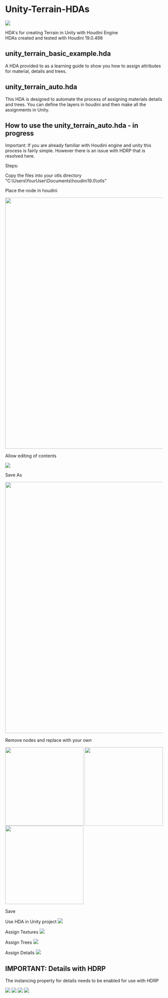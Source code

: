 # Unity-Terrain-HDAs
![](Documentation/Images/Banner.jpg)


HDA's for creating Terrain in Unity with Houdini Engine\
HDAs created and tested with Houdini 19.0.498


## unity_terrain_basic_example.hda
A HDA provided to as a learning guide to show you how to assign attributes for material, details and trees.


## unity_terrain_auto.hda
This HDA is designed to automate the process of assigning materials details and trees. You can define the layers in houdini and then make all the assignments in Unity.

## How to use the unity_terrain_auto.hda - in progress
Important: If you are already familiar with Houdini engine and unity this process is fairly simple. However there is an issue with HDRP that is resolved here.

Steps:

Copy the files into your otls directory "C:\Users\YourUser\Documents\houdini19.0\otls"

Place the node in houdini

<img src="Documentation/Images/Add_Node.jpg" align="center" width="800"/>


Allow editing of contents

<img src="Documentation/Images/Allow_Edit.jpg" align="center" />


Save As

<img src="Documentation/Images/Save_As.jpg" align="center" width="800"/>


Remove nodes and replace with your own

<img src="Documentation/Images/Remove_Nodes.jpg" align="center" width="250"/> <img src="Documentation/Images/Nodes_Deleted.jpg" align="center" width="250"/> <img src="Documentation/Images/Replace_Nodes.jpg" align="center" width="250"/>

Save

Use HDA in Unity project
![](Documentation/Images/HDA.jpg)

Assign Textures
![](Documentation/Images/Assign_Textures.jpg)

Assign Trees
![](Documentation/Images/Assign_Trees.jpg)


Assign Details
![](Documentation/Images/Assign_Details.jpg)

## IMPORTANT: Details with HDRP
The instancing property for details needs to be enabled for use with HDRP

![](Documentation/Images/HDRP_Support.jpg)
![](Documentation/Images/Edit_Details.jpg)
![](Documentation/Images/Instancing_Disabled.jpg)
![](Documentation/Images/Instancing_Enabled.jpg)